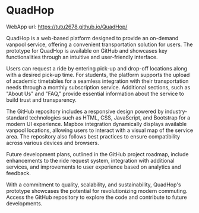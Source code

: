 # QuadHop
WebApp url: https://tutu2678.github.io/QuadHop/

QuadHop is a web-based platform designed to provide an on-demand vanpool service, offering a convenient transportation solution for users. The prototype for QuadHop is available on GitHub and showcases key functionalities through an intuitive and user-friendly interface.

Users can request a ride by entering pick-up and drop-off locations along with a desired pick-up time. For students, the platform supports the upload of academic timetables for a seamless integration with their transportation needs through a monthly subscription service. Additional sections, such as "About Us" and "FAQ," provide essential information about the service to build trust and transparency.

The GitHub repository includes a responsive design powered by industry-standard technologies such as HTML, CSS, JavaScript, and Bootstrap for a modern UI experience. Mapbox integration dynamically displays available vanpool locations, allowing users to interact with a visual map of the service area. The repository also follows best practices to ensure compatibility across various devices and browsers.

Future development plans, outlined in the GitHub project roadmap, include enhancements to the ride request system, integration with additional services, and improvements to user experience based on analytics and feedback.

With a commitment to quality, scalability, and sustainability, QuadHop's prototype showcases the potential for revolutionizing modern commuting. Access the GitHub repository to explore the code and contribute to future developments.
